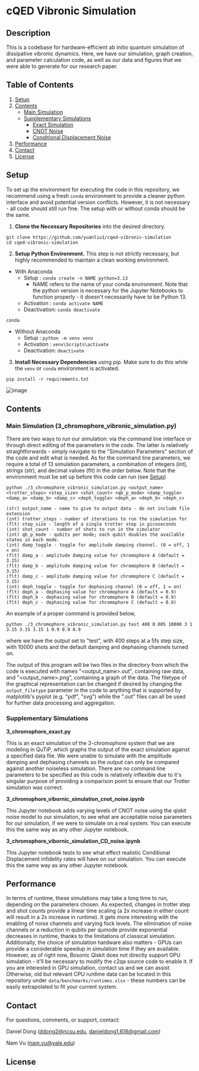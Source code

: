 # cQED Vibronic Simulation
## Description
This is a codebase for hardware-efficient ab initio quantum simulation of dissipative vibronic dynamics. Here, we have our simulation, graph creation, and parameter calculation code, as well as our data and figures that we were able to generate for our research paper. 

## Table of Contents

1. [Setup](#setup)
2. [Contents](#contents)
   -  [Main Simulation](#main)
   -  [Supplementary Simulations](#supplementary)
      - [Exact Simulation](#exact)
      - [CNOT Noise](#cnotnoise)
      - [Conditional Displacement Noise](#cdnoise)
3. [Performance](#perf)
4. [Contact](#contact)
5. [License](#license)


## Setup <a name="setup"></a>
To set up the environment for executing the code in this repository, we recommend using a fresh `conda` environment to provide a cleaner python interface and avoid potential version conflicts. However, it is not necessary - all code should still run fine. The setup with or without conda should be the same. 

1. **Clone the Necessary Repositories** into the desired directory.
```
git clone https://github.com/yuanliu1/cqed-vibronic-simulation
cd cqed-vibronic-simulation
```
2. **Setup Python Environment.** This step is not strictly necessary, but highly recommended to maintain a clean working environment.
- With Anaconda
   - Setup : ```conda create -n NAME python=3.13```
      - NAME refers to the name of your conda environment. Note that the python version is necessary for the Jupyter Notebooks to function properly - it doesn't necessarily have to be Python 13.
   - Activation : ```conda activate NAME```
   - Deactivation: ```conda deactivate```
```
conda 
```
- Without Anaconda
   - Setup : ```python -m venv venv```
   - Activation : ```venv\Scripts\activate```
   - Deactivation: ```deactivate```
3. **Install Necessary Dependencies** using pip. Make sure to do this while the ```venv``` or ```conda``` environment is activated.
```
pip install -r requirements.txt
```

![image](https://github.com/user-attachments/assets/1e89b7b7-aabb-4718-8d04-03a06ef228f6)

## Contents <a name="contents"></a>
### Main Simulation (3_chromophore_vibronic_simulation.py) <a name="main"></a>
There are two ways to run our simulation: via the command line interface or through direct editing of the parameters in the code. The latter is relatively straightforwards - simply navigate to the "Simulation Parameters" section of the code and edit what is needed. As for the command line parameters, we require a total of 13 simulation parameters, a combination of integers (int), strings (str), and decimal values (flt) in the order below. Note that the environment must be set up before this code can run (see [Setup](#setup))

```
python ./3_chromophore_vibronic_simulation.py <output_name> <trotter_steps> <step_size> <shot_count> <qb_p_mode> <damp_toggle> <damp_a> <damp_b> <damp_c> <deph_toggle> <deph_a> <deph_b> <deph_c>

(str) output_name - name to give to output data - do not include file extension
(int) trotter_steps - number of iterations to run the simulation for
(flt) step_size - length of a single trotter step in picoseconds
(int) shot_count - number of shots to run in the simulator
(int) qb_p_mode - qubits per mode; each qubit doubles the available states in each mode.
(int) damp_toggle - toggle for amplitude damping channel. (0 = off, 1 = on)
(flt) damp_a - amplitude damping value for chromophore A (default = 3.15)
(flt) damp_b - amplitude damping value for chromophore B (default = 3.15)
(flt) damp_c - amplitude damping value for chromophore C (default = 3.15)
(int) deph_toggle - toggle for dephasing channel (0 = off, 1 = on)
(flt) deph_a - dephasing value for chromophore A (default = 0.9)
(flt) deph_b - dephasing value for chromophore B (default = 0.9)
(flt) deph_c - dephasing value for chromophore C (default = 0.9)
```

An example of a proper command is provided below,

```
python ./3_chromophore_vibronic_simulation.py test 400 0.005 10000 3 1 3.15 3.15 3.15 1 0.9 0.9 0.9
```

where we have the output set to "test", with 400 steps at a 5fs step size, with 10000 shots and the default damping and dephasing channels turned on. 

The output of this program will be two files in the directory from which the code is executed with names "<output_name>.out", containing raw data, and "<output_name>.png", containing a graph of the data. The filetype of the graphical representation can be changed if desired by changing the ```output_filetype``` parameter in the code to anything that is supported by matplotlib's pyplot (e.g. "pdf", "svg") while the ".out" files can all be used for further data processing and aggregation.

### Supplementary Simulations <a name="supplementary"></a>

**3_chromophore_exact.py** <a name="exact"></a>

This is an exact simulation of the 3-chromophore system that we are modeling in QuTiP, which graphs the output of the exact simulation against a specified data file. We were unable to simulate with the amplitude damping and dephasing channels so the output can only be compared against another noiseless simulation. There are no command line parameters to be specified as this code is relatively inflexible due to it's singular purpose of providing a comparison point to ensure that our Trotter simulation was correct. 

**3_chromophore_vibornic_simulation_cnot_noise.ipynb** <a name="cnotnoise"></a>

This Jupyter notebook adds varying levels of CNOT noise using the qiskit noise model to our simulation, to see what are acceptable noise parameters for our simulation, if we were to simulate on a real system. You can execute this the same way as any other Jupyter notebook.

**3_chromophore_vibornic_simulation_CD_noise.ipynb** <a name="cdnoise"></a>

This Jupyter notebook tests to see what effect realistic Conditional Displacement infidelity rates will have on our simulation. You can execute this the same way as any other Jupyter notebook.


## Performance <a name="perf"></a>

In terms of runtime, these simulations may take a long time to run, depending on the parameters chosen. As expected, changes in trotter step and shot counts provide a linear time scaling (a 2x increase in either count will result in a 2x increase in runtime). It gets more interesting with the enabling of noise channels and varying fock levels. The elimination of noise channels or a reduction in qubits per qumode provide exponential decreases in runtime, thanks to the limitations of classical simulation. Additionally, the choice of simulation hardware also matters - GPUs can provide a considerable speedup in simulation time if they are available. However, as of right now, Bosonic Qiskit does not directly support GPU simulation - it'll be necessary to modify the c2qa source code to enable it. If you are interested in GPU simulation, contact us and we can assist. Otherwise, old but relevant CPU runtime data can be located in this repository under ```data/benchmarks/runtimes.xlsx``` - these numbers can be easily extrapolated to fit your current system. 

## Contact <a name="contact"></a>

For questions, comments, or support, contact:

Daniel Dong (ddong2@ncsu.edu, danieldong1.618@gmail.com)

Nam Vu (nam.vu@yale.edu)

## License <a name="license"></a>
